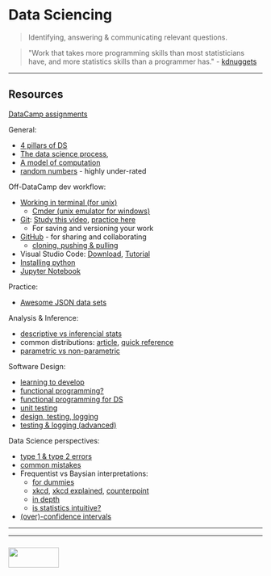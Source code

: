 # Data Sciencing


> Identifying, answering & communicating relevant questions.

> "Work that takes more programming skills than most statisticians have, and more statistics skills than a programmer has." - [kdnuggets](https://www.kdnuggets.com/2016/10/battle-data-science-venn-diagrams.html)

___

## Resources

[DataCamp assignments](./data-camp-assignments.md)

General:
* [4 pillars of DS](https://www.innoarchitech.com/what-is-data-science-does-data-scientist-do/)
* [The data science process](https://docs.microsoft.com/en-us/azure/machine-learning/team-data-science-process/overview), 
* [A model of computation](https://docs.google.com/presentation/d/1uKGPsFpv5BzRzzkvz2TaplWSx_oelMOlUHa0zg770vY/edit?usp=sharing)
* [random numbers](https://www.random.org) - highly under-rated


Off-DataCamp dev workflow:
* [Working in terminal (for unix)](https://www.rithmschool.com/courses/terminal)
  * [Cmder (unix emulator for windows)](http://cmder.net)
* [Git](https://elewa-academy.github.io/Precourse/5-next-steps/git.html): [Study this video](https://www.youtube.com/watch?v=1ffBJ4sVUb4), [practice here](https://learngitbranching.js.org)
  * For saving and versioning your work
* [GitHub](https://elewa-academy.github.io/Precourse/5-next-steps/git-github.html) - for sharing and collaborating
  * [cloning, pushing & pulling](https://github.com/elewa-academy/using-starter-repos)
* Visual Studio Code: [Download](https://visualstudio.microsoft.com/vs/), [Tutorial](https://learngitbranching.js.org)
* [Installing python](https://wiki.python.org/moin/BeginnersGuide/Download)
* [Jupyter Notebook](https://jupyter-notebook-beginner-guide.readthedocs.io/en/latest/)

Practice:
* [Awesome JSON data sets](https://github.com/jdorfman/awesome-json-datasets)


Analysis & Inference:
* [descriptive vs inferencial stats](http://statisticsbyjim.com/basics/descriptive-inferential-statistics/)
* common distributions: [article](https://www.analyticsvidhya.com/blog/2017/09/6-probability-distributions-data-science/), [quick reference](./common-distributions.pdf)
* [parametric vs non-parametric](https://keydifferences.com/difference-between-parametric-and-nonparametric-test.html)

Software Design:
* [learning to develop](https://github.com/elewa-academy/effective-learning)  
* [functional programming?](https://maryrosecook.com/blog/post/a-practical-introduction-to-functional-programming)
* [functional programming for DS](https://vimeo.com/116151995)
* [unit testing](https://medium.com/@MohammedS/beyond-data-science-unit-testing-bb537af38426)
* [design, testing, logging](https://towardsdatascience.com/how-to-write-a-production-level-code-in-data-science-5d87bd75ced)
* [testing & logging (advanced)](https://towardsdatascience.com/unit-testing-and-logging-for-data-science-d7fb8fd5d217)

Data Science perspectives:
* [type 1 & type 2 errors](https://en.wikipedia.org/wiki/Type_I_and_type_II_errors)
* [common mistakes](https://www.ma.utexas.edu/users/mks/statmistakes/StatisticsMistakes.html)
* Frequentist vs Baysian interpretations:
  * [for dummies](https://www.dummies.com/education/science/biology/two-views-of-probability/)
  * [xkcd](https://xkcd.com/1132/), [xkcd explained](https://www.explainxkcd.com/wiki/index.php/1132:_Frequentists_vs._Bayesians), [counterpoint](https://stats.stackexchange.com/questions/43339/whats-wrong-with-xkcds-frequentists-vs-bayesians-comic)
  * [in depth](https://www.analyticsvidhya.com/blog/2016/06/bayesian-statistics-beginners-simple-english/)
  * [is statistics intuitive?](https://www.cep.ucsb.edu/papers/intuitivestat96.pdf)
* [(over)-confidence intervals](http://allendowney.blogspot.com/2015/03/statistical-inference-is-only-mostly.html)




___
___
### <a href="http://elewa.education/blog" target="_blank"><img src="https://user-images.githubusercontent.com/18554853/34921062-506450ae-f97d-11e7-875f-6feeb26ad72d.png" width="100" height="40"/></a>


